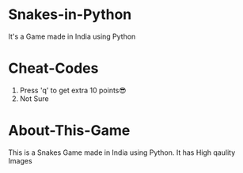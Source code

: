 # Snakes-in-Python
It's a Game made in India using Python


# Cheat-Codes
1. Press 'q' to get extra 10 points😎
2. Not Sure


# About-This-Game
This is a Snakes Game made in India using Python. It has High qaulity Images
